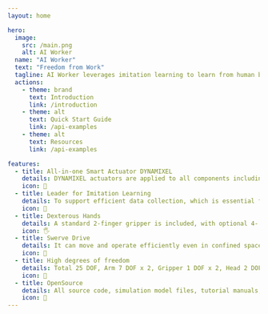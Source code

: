 ```yaml
---
layout: home

hero:
  image:
    src: /main.png
    alt: AI Worker
  name: "AI Worker"
  text: "Freedom from Work"
  tagline: AI Worker leverages imitation learning to learn from human behavior. The robot uses real-time inference to perceive its environment and perform intelligent, learned actions.
  actions:
    - theme: brand
      text: Introduction
      link: /introduction
    - theme: alt
      text: Quick Start Guide
      link: /api-examples
    - theme: alt
      text: Resources
      link: /api-examples

features:
  - title: All-in-one Smart Actuator DYNAMIXEL
    details: DYNAMIXEL actuators are applied to all components including the mobile base, lift, dual arms, dual hands, head, and leader. As all parts use a single RS-485 communication method, the control system becomes significantly simpler.
    icon: 🦾
  - title: Leader for Imitation Learning
    details: To support efficient data collection, which is essential for imitation learning, the arm and hand leader system is provided in the form of a wearable device.
    icon: 💪
  - title: Dexterous Hands
    details: A standard 2-finger gripper is included, with optional 4- or 5-finger hands available. Each hand uses DYNAMIXEL actuators optimized for dexterity, enabling 3 degrees of freedom per finger.
    icon: 🖐
  - title: Swerve Drive
    details: It can move and operate efficiently even in confined spaces, while providing more accurate and reliable data compared to Omni and Mecanum wheels.
    icon: 🛞
  - title: High degrees of freedom
    details: Total 25 DOF, Arm 7 DOF x 2, Gripper 1 DOF x 2, Head 2 DOF x 1, Lift 1 DOF x 1, Mobile 6 DOF
    icon: 🐙
  - title: OpenSource
    details: All source code, simulation model files, tutorial manuals, videos, and training data are released as open source. These resources are made easily accessible through platforms such as GitHub and Hugging Face, fostering a user-friendly environment and promoting the growth of the ecosystem.
    icon: 🤩
---
```

